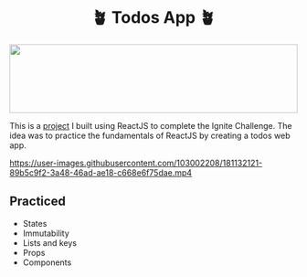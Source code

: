 <h1 align="center">🪴 Todos App 🪴</h1>

<img src="https://64.media.tumblr.com/47b36822fce08a19e48c9f918403f4db/tumblr_omvjdm4AcD1w6mwsfo10_500.png" height="120" width="100%" object-fit="cover" />

This is a <a href="https://todo-list-rho-lovat.vercel.app/" target="_blank">project<a/> I built using ReactJS to complete the Ignite Challenge. 
The idea was to practice the fundamentals of ReactJS by creating a todos web app.


https://user-images.githubusercontent.com/103002208/181132121-89b5c9f2-3a48-46ad-ae18-c668e6f75dae.mp4


## Practiced 
* States
* Immutability 
* Lists and keys
* Props
* Components
